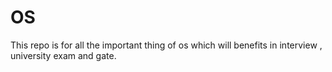 # OS

This repo is for all the important thing of os which will benefits in interview , university exam and gate.
